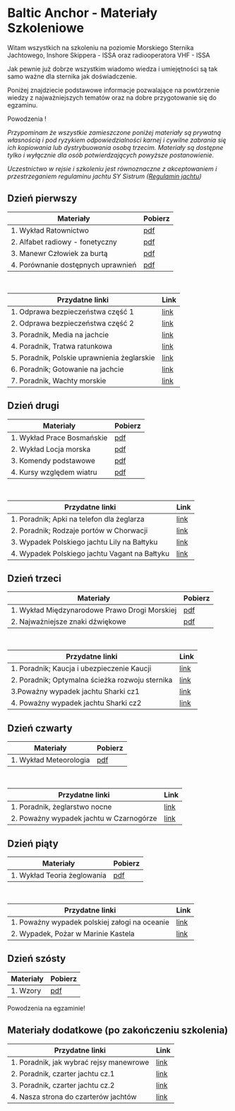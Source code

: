 # Baltic Anchor - Materiały Szkoleniowe

Witam wszystkich na szkoleniu na poziomie Morskiego Sternika Jachtowego, Inshore Skippera - ISSA oraz radiooperatora VHF - ISSA

Jak pewnie już dobrze wszystkim wiadomo wiedza i umiejętności są tak samo ważne dla sternika jak doświadczenie.

Poniżej znajdziecie podstawowe informacje pozwalające na powtórzenie wiedzy z najważniejszych tematów oraz na dobre przygotowanie się do egzaminu.

Powodzenia !


*Przypominam że wszystkie zamieszczone poniżej materiały są prywatną własnością i pod ryzykiem odpowiedzialności karnej i cywilne zabrania się ich kopiowania lub dystrybuowania osobą trzecim. Materiały są dostępne tylko i wyłącznie dla osób potwierdzających powyższe postanowienie.*

*Uczestnictwo w rejsie i szkoleniu jest równoznaczne z akceptowaniem i przestrzeganiem regulaminu jachtu SY Sistrum ([Regulamin jachtu](AAA/SY_SISTRUM_Regulamin_jachtu.pdf))*

## Dzień pierwszy

| Materiały | Pobierz |
| --- | --- |
| 1. Wykład Ratownictwo | [pdf](AAA/RATOWNICTWO-BalticAnchor_1.pdf) |
| 2. Alfabet radiowy - fonetyczny | [pdf](AAA/Alfabet_radiowy.jpg) |
| 3. Manewr Człowiek za burtą | [pdf](AAA/Manewr_Człowiek_za_burtą.pdf) |
| 4. Porównanie dostępnych uprawnień | [pdf](AAA/Porównanie_uprawnien.pdf) |

<br/>

| Przydatne linki | Link |
| --- | --- |
| 1. Odprawa bezpieczeństwa część 1 | [link](https://youtu.be/F8VcrWFzTA4) |
| 2. Odprawa bezpieczeństwa część 2 | [link](https://youtu.be/LOQ7KMmcxGU) |
| 3. Poradnik, Media na jachcie | [link](https://open.spotify.com/episode/0r8m5do6d95sEDDoOuU7Tx?si=7963fbba0ecd48e0) |
| 4. Poradnik, Tratwa ratunkowa | [link](https://open.spotify.com/episode/0M2lpgWIBLtGS8CFMqvNlI?si=174c5aefd8b0427e) |
| 5. Poradnik, Polskie uprawnienia żeglarskie | [link](https://open.spotify.com/episode/1NPRmBjdVNTcTY3IO1oxVh?si=4d3eab0a81624629) |
| 6. Poradnik; Gotowanie na jachcie | [link](https://open.spotify.com/episode/2Bf9vn4oxtpvgz5KdW8Fgk?si=d9a3ff55e6a24da3) |
| 7. Poradnik, Wachty morskie | [link](https://open.spotify.com/episode/2NE8S65XSqJN2QW8IyKIGe?si=e66ced459c114970) |

## Dzień drugi

| Materiały | Pobierz |
| --- | --- |
| 1. Wykład Prace Bosmańskie | [pdf](AAA/PRACE_BOSMASKIE_Baltic_Anchor.pdf) |
| 2. Wykład Locja morska | [pdf](AAA/LOCJA_MORSKA_Baltic_Anchor.pdf) |
| 3. Komendy podstawowe | [pdf](AAA/Komendy-podstawowe_manewry.pdf) |
| 4. Kursy względem wiatru | [pdf](AAA/Kurs_względem_wiatru.jpg) |

<br/>

| Przydatne linki | Link |
| --- | --- |
| 1. Poradnik; Apki na telefon dla żeglarza | [link](https://open.spotify.com/episode/5BbE4UJHcr3KGu8q21MLZj?si=ad6c1ae1dc554a61) |
| 2. Poradnik; Rodzaje portów w Chorwacji | [link](https://open.spotify.com/episode/69Ex9MHQsPKvChojI32B65?si=42bd04564c2b48fe) |
| 3. Wypadek Polskiego jachtu Lily na Bałtyku | [link](https://open.spotify.com/episode/7bZu994q4ipnE8NWDTwTme?si=af3c0fc0fc434c89) |
| 4. Wypadek Polskiego jachtu Vagant na Bałtyku | [link](https://open.spotify.com/episode/0cL3rI6iAiVLgKnw3tE5L9?si=8c61ff5362e04749) |

## Dzień trzeci

| Materiały | Pobierz |
| --- | --- |
| 1. Wykład Międzynarodowe Prawo Drogi Morskiej | [pdf](AAA/MPDM-Baltic_Anchor.pdf) |
| 2. Najważniejsze znaki dźwiękowe | [pdf](AAA/NAJWAŻNIEJSZE_ZNAKI_DZWIĘKOWE.pdf) |

<br/>

| Przydatne linki | Link |
| --- | --- |
| 1. Poradnik; Kaucja i ubezpieczenie Kaucji | [link](https://open.spotify.com/episode/5uENv5cvDnyFhksVuZzN5Y?si=67bfd6b3c91342bd) |
| 2. Poradnik; Optymalna ścieżka rozwoju sternika | [link](https://open.spotify.com/episode/3qzScyoc6aFv3dz84k63i0?si=c48368249a584465) |
| 3.Poważny wypadek jachtu Sharki cz1 | [link](https://open.spotify.com/episode/09lY9p7rHcf3KMtfFmxYDE?si=471cccea9ca04646) |
| 4. Poważny wypadek jachtu Sharki cz2 | [link](https://open.spotify.com/episode/4y2CqGARS7PjSqjYKjAlT4?si=e1d88761d0884f7d) |

## Dzień czwarty

| Materiały | Pobierz |
| --- | --- |
| 1. Wykład Meteorologia | [pdf](AAA/Meterologia_Baltic_Anchor.pdf) |

<br/>

| Przydatne linki | Link |
| --- | --- |
| 1. Poradnik, żeglarstwo nocne | [link](https://open.spotify.com/episode/53tAQ4FemuWa6LYCFdO0dr?si=783947536b2a4456) |
| 2. Poważny wypadek jachtu w Czarnogórze | [link](https://open.spotify.com/episode/2NnLMkskuGxJIaIWmRqOHl?si=60c3c8f817714b3a) |

## Dzień piąty

| Materiały | Pobierz |
| --- | --- |
| 1. Wykład Teoria żeglowania | [pdf](AAA/TEORIA_ŻEGLOWANIA_Baltic_Anchor.pdf) |

<br/>

| Przydatne linki | Link |
| --- | --- |
| 1. Poważny wypadek polskiej załogi na oceanie | [link](https://open.spotify.com/episode/0hf8C8TkwMTGB5W3sQk370?si=aba26aa97d774048) |
| 2. Wypadek, Pożar w Marinie Kastela | [link](https://open.spotify.com/episode/0S9tLS39cMDKfLA7wPATpr?si=9647a54a94014a41) |


## Dzień szósty

| Materiały | Pobierz |
| --- | --- |
| 1. Wzory | [pdf](AAA/Wzory.pdf) |

Powodzenia na egzaminie!

## Materiały dodatkowe (po zakończeniu szkolenia)

| Przydatne linki | Link |
| --- | --- |
| 1. Poradnik, jak wybrać rejsy manewrowe | [link](https://open.spotify.com/episode/20UKigUQjbbGVLoZ37gmxt?si=9a361e87f2ef427f) |
| 2. Poradnik, czarter jachtu cz.1 | [link](https://open.spotify.com/episode/0UfVagSiS2wsf7qHvXL0bx?si=ab571ea8612e4a99) |
| 3. Poradnik, czarter jachtu cz.2 | [link](https://open.spotify.com/episode/3iTrqa8Y0yoz5lFa7aY04S?si=99b5cf9d40a143b4) |
| 4. Nasza strona do czarterów jachtów | [link](https://seastaradventure.com) |
